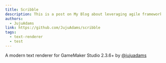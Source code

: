 ```yaml
---
title: Scribble
description: This is a post on My Blog about leveraging agile frameworks.
authors: 
  - JujuAdams
link: https://github.com/JujuAdams/scribble
tags:
  - text-renderer
  - test
---
```


A modern text renderer for GameMaker Studio 2.3.6+ by [@jujuadams](https://github.com/JujuAdams/)

